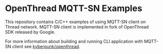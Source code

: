 # OpenThread MQTT-SN Examples

This repository contains C/C++ examples of using MQTT-SN client on Thread network. MQTT-SN client is implemented in fork of OpenThread SDK released by Google. 

For more information about building and running CLI application with MQTT-SN client see [kyberpunk/openthread](https://github.com/kyberpunk/openthread).

